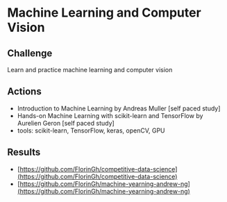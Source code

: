 # Machine Learning and Computer Vision

## **Challenge**

Learn and practice machine learning and computer vision

## **Actions**

* Introduction to Machine Learning by Andreas Muller \[self paced study\]
* Hands-on Machine Learning with scikit-learn and TensorFlow by Aurelien Geron \[self paced study\]
* tools: scikit-learn, TensorFlow, keras, openCV, GPU

## **Results**

* ​[https://github.com/FlorinGh/competitive-data-science](https://github.com/FlorinGh/competitive-data-science)​
* ​[https://github.com/FlorinGh/machine-yearning-andrew-ng](https://github.com/FlorinGh/machine-yearning-andrew-ng)​

